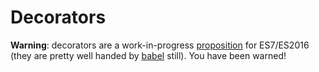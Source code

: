 # Decorators

**Warning**: decorators are a work-in-progress [proposition](https://github.com/wycats/javascript-decorators) for ES7/ES2016 (they are pretty well handed by [babel](https://babeljs.io/) still). You have been warned!
